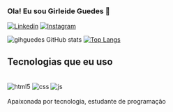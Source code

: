 ### Ola! Eu sou Girleide Guedes 👋
[![Linkedin](https://img.shields.io/badge/LinkedIn-0077B5?style=for-the-badge&logo=linkedin&logoColor=white)](https://www.linkedin.com/in/girleideguedes/)
[![Instagram](https://img.shields.io/badge/Instagram-E4405F?style=for-the-badge&logo=instagram&logoColor=white)](https://www.instagram.com/guedesgihh/)

![gihguedes GitHub stats](https://github-readme-stats.vercel.app/api?username=gihguedes&show_icons=true&theme=radical)
[![Top Langs](https://github-readme-stats.vercel.app/api/top-langs/?username=gihguedes)](https://github.com/anuraghazra/github-readme-stats)
## Tecnologias que eu uso
<div style="display: inline_block"><br/>
  <img  align="center" alt="html5" src="https://img.shields.io/badge/HTML5-E34F26?style=for-the-badge&logo=html5&logoColor=white"/>
  <img  align="center" alt="css" src="https://img.shields.io/badge/CSS3-1572B6?style=for-the-badge&logo=css3&logoColor=white"/>
  <img  align="center" alt="js" src="https://img.shields.io/badge/JavaScript-F7DF1E?style=for-the-badge&logo=javascript&logoColor=black"/>
</div><br/>
Apaixonada por tecnologia, estudante de programação
